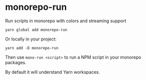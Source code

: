 # monorepo-run
Run scripts in monorepo with colors and streaming support

```
yarn global add monorepo-run
```

Or locally in your project:

```
yarn add -D monorepo-run
```

Then use `mono-run <script>` to run a NPM script in your monorepo packages.

By default it will understand Yarn workspaces.
